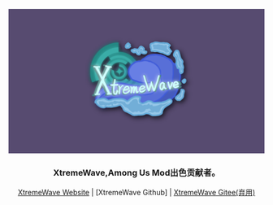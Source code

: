 ![XWlogo](XtremeWave-BG.png)

<div align="center">
<h3><strong>XtremeWave,Among Us Mod出色贡献者。</strong></h3>
 
[XtremeWave Website](https://www.xtreme.net.cn) |  [XtremeWave Github] | [XtremeWave Gitee(弃用)](https://gitee.com/XtremeWave)

</div>
